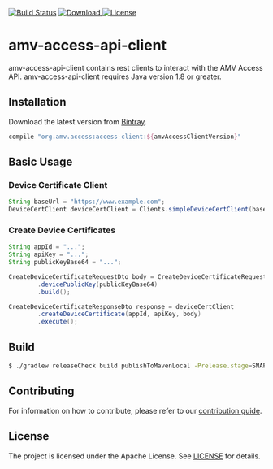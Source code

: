 [![Build Status](https://travis-ci.org/amv-networks/amv-access-api-client.svg?branch=master)](https://travis-ci.org/amv-networks/amv-access-api-client)
[![Download](https://api.bintray.com/packages/amvnetworks/amv-access-api-client/access-client/images/download.svg) ](https://bintray.com/amvnetworks/amv-access-api-client/access-client/_latestVersion)
[![License](https://img.shields.io/github/license/amv-networks/amv-access-api-client.svg?maxAge=2592000)](https://github.com/amv-networks/amv-access-api-client/blob/master/LICENSE)

amv-access-api-client
========
amv-access-api-client contains rest clients to interact with the AMV Access API.
amv-access-api-client requires Java version 1.8 or greater.


## Installation
Download the latest version from [Bintray](https://bintray.com/amv-networks/amv-access-api-client/access-client/_latestVersion).

```groovy
compile "org.amv.access:access-client:${amvAccessClientVersion}"
```

## Basic Usage

### Device Certificate Client
```java
String baseUrl = "https://www.example.com";
DeviceCertClient deviceCertClient = Clients.simpleDeviceCertClient(baseUrl);
```

### Create Device Certificates
```java
String appId = "...";
String apiKey = "...";
String publicKeyBase64 = "...";

CreateDeviceCertificateRequestDto body = CreateDeviceCertificateRequestDto.builder()
        .devicePublicKey(publicKeyBase64)
        .build();

CreateDeviceCertificateResponseDto response = deviceCertClient
        .createDeviceCertificate(appId, apiKey, body)
        .execute();
```

## Build
```bash
$ ./gradlew releaseCheck build publishToMavenLocal -Prelease.stage=SNAPSHOT -Prelease.scope=patch
```

## Contributing
For information on how to contribute, please refer to our [contribution guide](https://github.com/amvnetworks/github-commons/blob/master/CONTRIBUTING.md).

## License
The project is licensed under the Apache License. See [LICENSE](LICENSE) for details.